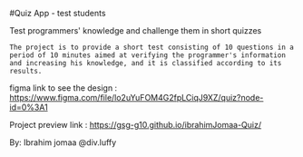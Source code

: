 #Quiz App - test students

Test programmers' knowledge and challenge them in short quizzes


    The project is to provide a short test consisting of 10 questions in a period of 10 minutes aimed at verifying the programmer's information and increasing his knowledge, and it is classified according to its results.


figma link to see the design : https://www.figma.com/file/lo2uYuFOM4G2fpLCiqJ9XZ/quiz?node-id=0%3A1

Project preview link : https://gsg-g10.github.io/ibrahimJomaa-Quiz/



By: Ibrahim jomaa 
@div.luffy

